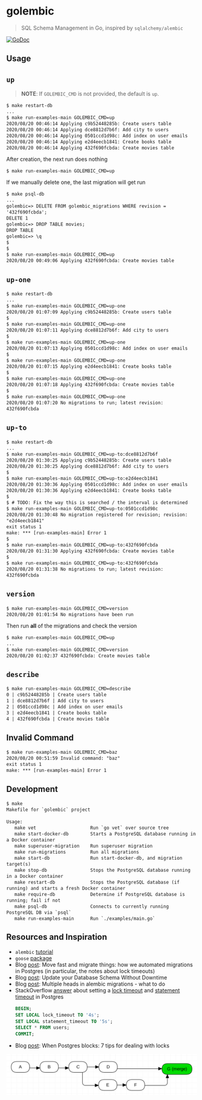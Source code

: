 # golembic

> SQL Schema Management in Go, inspired by `sqlalchemy/alembic`

[![GoDoc][11]][12]

## Usage

## `up`

> **NOTE**: If `GOLEMBIC_CMD` is not provided, the default is `up`.

```
$ make restart-db
...
$ make run-examples-main GOLEMBIC_CMD=up
2020/08/20 00:46:14 Applying c9b52448285b: Create users table
2020/08/20 00:46:14 Applying dce8812d7b6f: Add city to users
2020/08/20 00:46:14 Applying 0501ccd1d98c: Add index on user emails
2020/08/20 00:46:14 Applying e2d4eecb1841: Create books table
2020/08/20 00:46:14 Applying 432f690fcbda: Create movies table
```

After creation, the next run does nothing

```
$ make run-examples-main GOLEMBIC_CMD=up
```

If we manually delete one, the last migration will get run

```
$ make psql-db
...
golembic=> DELETE FROM golembic_migrations WHERE revision = '432f690fcbda';
DELETE 1
golembic=> DROP TABLE movies;
DROP TABLE
golembic=> \q
$
$
$ make run-examples-main GOLEMBIC_CMD=up
2020/08/20 00:49:06 Applying 432f690fcbda: Create movies table
```

## `up-one`

```
$ make restart-db
...
$ make run-examples-main GOLEMBIC_CMD=up-one
2020/08/20 01:07:09 Applying c9b52448285b: Create users table
$
$ make run-examples-main GOLEMBIC_CMD=up-one
2020/08/20 01:07:11 Applying dce8812d7b6f: Add city to users
$
$ make run-examples-main GOLEMBIC_CMD=up-one
2020/08/20 01:07:13 Applying 0501ccd1d98c: Add index on user emails
$
$ make run-examples-main GOLEMBIC_CMD=up-one
2020/08/20 01:07:15 Applying e2d4eecb1841: Create books table
$
$ make run-examples-main GOLEMBIC_CMD=up-one
2020/08/20 01:07:18 Applying 432f690fcbda: Create movies table
$
$ make run-examples-main GOLEMBIC_CMD=up-one
2020/08/20 01:07:20 No migrations to run; latest revision: 432f690fcbda
```

## `up-to`

```
$ make restart-db
...
$ make run-examples-main GOLEMBIC_CMD=up-to:dce8812d7b6f
2020/08/20 01:30:25 Applying c9b52448285b: Create users table
2020/08/20 01:30:25 Applying dce8812d7b6f: Add city to users
$
$ make run-examples-main GOLEMBIC_CMD=up-to:e2d4eecb1841
2020/08/20 01:30:36 Applying 0501ccd1d98c: Add index on user emails
2020/08/20 01:30:36 Applying e2d4eecb1841: Create books table
$
$ # TODO: Fix the way this is searched / the interval is determined
$ make run-examples-main GOLEMBIC_CMD=up-to:0501ccd1d98c
2020/08/20 01:30:48 No migration registered for revision; revision: "e2d4eecb1841"
exit status 1
make: *** [run-examples-main] Error 1
$
$ make run-examples-main GOLEMBIC_CMD=up-to:432f690fcbda
2020/08/20 01:31:30 Applying 432f690fcbda: Create movies table
$
$ make run-examples-main GOLEMBIC_CMD=up-to:432f690fcbda
2020/08/20 01:31:38 No migrations to run; latest revision: 432f690fcbda
```

## `version`

```
$ make run-examples-main GOLEMBIC_CMD=version
2020/08/20 01:01:54 No migrations have been run
```

Then run **all** of the migrations and check the version

```
$ make run-examples-main GOLEMBIC_CMD=up
...
$ make run-examples-main GOLEMBIC_CMD=version
2020/08/20 01:02:37 432f690fcbda: Create movies table
```

## `describe`

```
$ make run-examples-main GOLEMBIC_CMD=describe
0 | c9b52448285b | Create users table
1 | dce8812d7b6f | Add city to users
2 | 0501ccd1d98c | Add index on user emails
3 | e2d4eecb1841 | Create books table
4 | 432f690fcbda | Create movies table
```

## Invalid Command

```
$ make run-examples-main GOLEMBIC_CMD=baz
2020/08/20 00:51:59 Invalid command: "baz"
exit status 1
make: *** [run-examples-main] Error 1
```

## Development

```
$ make
Makefile for `golembic` project

Usage:
   make vet                    Run `go vet` over source tree
   make start-docker-db        Starts a PostgreSQL database running in a Docker container
   make superuser-migration    Run superuser migration
   make run-migrations         Run all migrations
   make start-db               Run start-docker-db, and migration target(s)
   make stop-db                Stops the PostgreSQL database running in a Docker container
   make restart-db             Stops the PostgreSQL database (if running) and starts a fresh Docker container
   make require-db             Determine if PostgreSQL database is running; fail if not
   make psql-db                Connects to currently running PostgreSQL DB via `psql`
   make run-examples-main      Run `./examples/main.go`

```

## Resources and Inspiration

-   `alembic` [tutorial][1]
-   `goose` [package][2]
-   Blog [post][3]: Move fast and migrate things: how we automated migrations
    in Postgres (in particular, the notes about lock timeouts)
-   Blog [post][4]: Update your Database Schema Without Downtime
-   Blog [post][5]: Multiple heads in alembic migrations - what to do
-   StackOverflow [answer][7] about setting a [lock timeout][8] and
    [statement timeout][9] in Postgres
    ```sql
    BEGIN;
    SET LOCAL lock_timeout TO '4s';
    SET LOCAL statement_timeout TO '5s';
    SELECT * FROM users;
    COMMIT;
    ```
-   Blog [post][10]: When Postgres blocks: 7 tips for dealing with locks

![Multiple Revision Heads][6]

[1]: https://alembic.sqlalchemy.org/en/latest/tutorial.html
[2]: https://github.com/pressly/goose
[3]: https://benchling.engineering/move-fast-and-migrate-things-how-we-automated-migrations-in-postgres-d60aba0fc3d4
[4]: https://thorben-janssen.com/update-database-schema-without-downtime/
[5]: https://blog.jerrycodes.com/multiple-heads-in-alembic-migrations/
[6]: images/multiple-heads.png
[7]: https://stackoverflow.com/a/20963803/1068170
[8]: https://www.postgresql.org/docs/current/runtime-config-client.html#GUC-LOCK-TIMEOUT
[9]: https://www.postgresql.org/docs/current/runtime-config-client.html#GUC-STATEMENT-TIMEOUT
[10]: https://www.citusdata.com/blog/2018/02/22/seven-tips-for-dealing-with-postgres-locks/
[11]: https://godoc.org/github.com/dhermes/golembic?status.svg
[12]: https://godoc.org/github.com/dhermes/golembic
